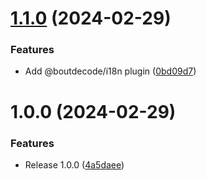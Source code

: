 # [1.1.0](https://github.com/boutdecode/yion/compare/v1.0.0...v1.1.0) (2024-02-29)


### Features

* Add @boutdecode/i18n plugin ([0bd09d7](https://github.com/boutdecode/yion/commit/0bd09d7a78695220bc86ae243ca3a98af1369110))

# 1.0.0 (2024-02-29)


### Features

* Release 1.0.0 ([4a5daee](https://github.com/boutdecode/yion/commit/4a5daee327b2bd76ede969766f5dbb135b9bf98f))
